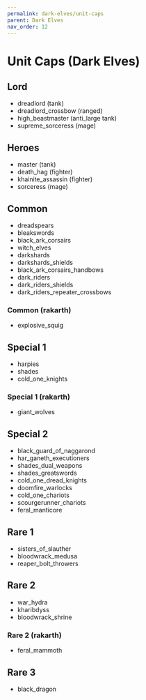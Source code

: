 ```yaml
---
permalink: dark-elves/unit-caps
parent: Dark Elves
nav_order: 12
---
```


# Unit Caps (Dark Elves)

## Lord

- dreadlord (tank)
- dreadlord_crossbow (ranged)
- high_beastmaster (anti_large tank)
- supreme_sorceress (mage)

## Heroes

- master (tank)
- death_hag (fighter)
- khainite_assassin (fighter)
- sorceress (mage)

## Common

- dreadspears
- bleakswords
- black_ark_corsairs
- witch_elves
- darkshards
- darkshards_shields
- black_ark_corsairs_handbows
- dark_riders
- dark_riders_shields
- dark_riders_repeater_crossbows

### Common (rakarth)

- explosive_squig

## Special 1

- harpies
- shades
- cold_one_knights

### Special 1 (rakarth)

- giant_wolves

## Special 2

- black_guard_of_naggarond
- har_ganeth_executioners
- shades_dual_weapons
- shades_greatswords
- cold_one_dread_knights
- doomfire_warlocks
- cold_one_chariots
- scourgerunner_chariots
- feral_manticore

## Rare 1

- sisters_of_slauther
- bloodwrack_medusa
- reaper_bolt_throwers

## Rare 2

- war_hydra
- kharibdyss
- bloodwrack_shrine

### Rare 2 (rakarth)

- feral_mammoth

## Rare 3

- black_dragon
